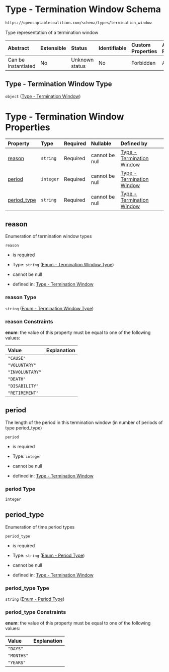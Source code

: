 # Type - Termination Window Schema

```txt
https://opencaptablecoalition.com/schema/types/termination_window
```

Type representation of a termination window

| Abstract            | Extensible | Status         | Identifiable | Custom Properties | Additional Properties | Access Restrictions | Defined In                                                                                               |
| :------------------ | :--------- | :------------- | :----------- | :---------------- | :-------------------- | :------------------ | :------------------------------------------------------------------------------------------------------- |
| Can be instantiated | No         | Unknown status | No           | Forbidden         | Allowed               | none                | [TerminationWindow.schema.json](../../schema/types/TerminationWindow.schema.json "open original schema") |

## Type - Termination Window Type

`object` ([Type - Termination Window](terminationwindow.md))

# Type - Termination Window Properties

| Property                    | Type      | Required | Nullable       | Defined by                                                                                                                                                                              |
| :-------------------------- | :-------- | :------- | :------------- | :-------------------------------------------------------------------------------------------------------------------------------------------------------------------------------------- |
| [reason](#reason)           | `string`  | Required | cannot be null | [Type - Termination Window](terminationwindow-properties-enum---termination-window-type.md "https://opencaptablecoalition.com/schema/enums/termination_window_type#/properties/reason") |
| [period](#period)           | `integer` | Required | cannot be null | [Type - Termination Window](terminationwindow-properties-period.md "https://opencaptablecoalition.com/schema/types/termination_window#/properties/period")                              |
| [period_type](#period_type) | `string`  | Required | cannot be null | [Type - Termination Window](scheduledrivenvestingcondition-properties-enum---period-type.md "https://opencaptablecoalition.com/schema/enums/period_type#/properties/period_type")       |

## reason

Enumeration of termination window types

`reason`

*   is required

*   Type: `string` ([Enum - Termination Window Type](terminationwindow-properties-enum---termination-window-type.md))

*   cannot be null

*   defined in: [Type - Termination Window](terminationwindow-properties-enum---termination-window-type.md "https://opencaptablecoalition.com/schema/enums/termination_window_type#/properties/reason")

### reason Type

`string` ([Enum - Termination Window Type](terminationwindow-properties-enum---termination-window-type.md))

### reason Constraints

**enum**: the value of this property must be equal to one of the following values:

| Value           | Explanation |
| :-------------- | :---------- |
| `"CAUSE"`       |             |
| `"VOLUNTARY"`   |             |
| `"INVOLUNTARY"` |             |
| `"DEATH"`       |             |
| `"DISABILITY"`  |             |
| `"RETIREMENT"`  |             |

## period

The length of the period in this termination window (in number of periods of type period_type)

`period`

*   is required

*   Type: `integer`

*   cannot be null

*   defined in: [Type - Termination Window](terminationwindow-properties-period.md "https://opencaptablecoalition.com/schema/types/termination_window#/properties/period")

### period Type

`integer`

## period_type

Enumeration of time period types

`period_type`

*   is required

*   Type: `string` ([Enum - Period Type](scheduledrivenvestingcondition-properties-enum---period-type.md))

*   cannot be null

*   defined in: [Type - Termination Window](scheduledrivenvestingcondition-properties-enum---period-type.md "https://opencaptablecoalition.com/schema/enums/period_type#/properties/period_type")

### period_type Type

`string` ([Enum - Period Type](scheduledrivenvestingcondition-properties-enum---period-type.md))

### period_type Constraints

**enum**: the value of this property must be equal to one of the following values:

| Value      | Explanation |
| :--------- | :---------- |
| `"DAYS"`   |             |
| `"MONTHS"` |             |
| `"YEARS"`  |             |
